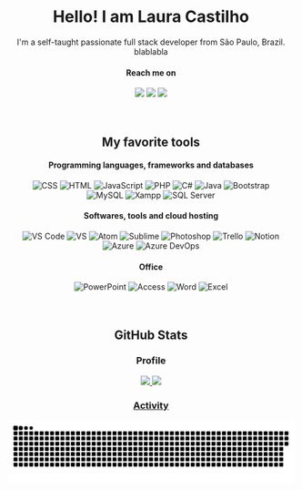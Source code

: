 <div align="center">
  
# Hello! I am Laura Castilho
I'm a self-taught passionate full stack developer from São Paulo, Brazil. blablabla
  
#### Reach me on
<div> 
  <a href = "mailto:laura.andrade.castilho@gmail.com"><img src="https://img.shields.io/badge/Gmail-D14836?style=for-the-badge&logo=gmail&logoColor=white" target="_blank"></a>
  <a href="https://www.linkedin.com/in/laura-castilho-a7a0b21b9/" target="_blank"><img src="https://img.shields.io/badge/-LinkedIn-%230077B5?style=for-the-badge&logo=linkedin&logoColor=white" target="_blank"></a> 
   <a href="https://www.linkedin.com/in/laura-castilho-a7a0b21b9/" target="_blank"><img src="https://img.shields.io/badge/WhatsApp-25D366?style=for-the-badge&logo=whatsapp&logoColor=white" target="_blank"></a> 
</div>
  
 <br>
 <br>
  

## My favorite tools  
#### Programming languages, frameworks and databases
<img alt="CSS" src="https://img.shields.io/badge/CSS3-1572B6?style=for-the-badge&logo=css3&logoColor=white">
<img alt="HTML" src="https://img.shields.io/badge/HTML5-E34F26?style=for-the-badge&logo=html5&logoColor=white">
<img alt="JavaScript" src="https://img.shields.io/badge/JavaScript-323330?style=for-the-badge&logo=javascript&logoColor=F7DF1E">
<img alt="PHP" src="https://img.shields.io/badge/PHP-777BB4?style=for-the-badge&logo=php&logoColor=white">
<img alt="C#" src="https://img.shields.io/badge/C%23-239120?style=for-the-badge&logo=c-sharp&logoColor=white">
<img alt="Java" src="https://img.shields.io/badge/Java-ED8B00?style=for-the-badge&logo=java&logoColor=white">
<img alt="Bootstrap" src="https://img.shields.io/badge/Bootstrap-563D7C?style=for-the-badge&logo=bootstrap&logoColor=white">
 <br>
<img alt="MySQL" src="https://img.shields.io/badge/MySQL-00000F?style=for-the-badge&logo=mysql&logoColor=white">  
<img alt="Xampp" src="https://img.shields.io/badge/Xampp-F37623?style=for-the-badge&logo=xampp&logoColor=white">   
<img alt="SQL Server" src="https://img.shields.io/badge/Microsoft_SQL_Server-CC2927?style=for-the-badge&logo=microsoft-sql-server&logoColor=white"> 
  
#### Softwares, tools and cloud hosting
  
<img alt="VS Code" src="https://img.shields.io/badge/Visual_Studio_Code-0078D4?style=for-the-badge&logo=visual%20studio%20code&logoColor=white">  
<img alt="VS" src="https://img.shields.io/badge/Visual_Studio-5C2D91?style=for-the-badge&logo=visual%20studio&logoColor=white">  
<img alt="Atom" src="https://img.shields.io/badge/Atom-66595C?style=for-the-badge&logo=Atom&logoColor=white">  
<img alt="Sublime" src="https://img.shields.io/badge/sublime_text-%23575757.svg?&style=for-the-badge&logo=sublime-text&logoColor=important">  
<img alt="Photoshop" src="https://img.shields.io/badge/Adobe-Photoshop-31A8FF?style=for-the-badge&logo=Adobe-Photoshop&labelColor=0a446b&logoWidth=15"> 
<img alt="Trello" src="https://img.shields.io/badge/Trello-0052CC?style=for-the-badge&logo=trello&logoColor=white">  
<img alt="Notion" src="https://img.shields.io/badge/Notion-000000?style=for-the-badge&logo=notion&logoColor=white"> 
<img alt="Azure" src="https://img.shields.io/badge/microsoft%20azure-0089D6?style=for-the-badge&logo=microsoft-azure&logoColor=white">   
<img alt="Azure DevOps" src="https://img.shields.io/badge/Azure_DevOps-0078D7?style=for-the-badge&logo=azure-devops&logoColor=white">   
  
  
#### Office
  
<img alt="PowerPoint" src="https://img.shields.io/badge/Microsoft_PowerPoint-B7472A?style=for-the-badge&logo=microsoft-powerpoint&logoColor=white">  
<img alt="Access" src="https://img.shields.io/badge/Microsoft_Access-A4373A?style=for-the-badge&logo=microsoft-access&logoColor=white"> 
<img alt="Word" src="https://img.shields.io/badge/Microsoft_Word-2B579A?style=for-the-badge&logo=microsoft-word&logoColor=white">  
<img alt="Excel" src="https://img.shields.io/badge/Microsoft_Excel-217346?style=for-the-badge&logo=microsoft-excel&logoColor=white">  
  
 <br>
 <br>
 <br>
  
## GitHub Stats
### Profile
<div align="center">
  <a href="https://github.com/LauraCastilho">
  <img height="180em" src="https://github-readme-stats.vercel.app/api?username=LauraCastilho&show_icons=true&theme=dracula&include_all_commits=true&count_private=true"/>
  <img height="180em" src="https://github-readme-stats.vercel.app/api/top-langs/?username=LauraCastilho&layout=compact&langs_count=7&theme=dracula"/>
</div>
  
### Activity
 ![Snake animation](https://github.com/LauraCastilho/LauraCastilho/blob/output/github-contribution-grid-snake.svg)
</div>
